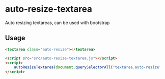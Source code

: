 # auto-resize-textarea
Auto resizing textareas, can be used with bootstrap

## Usage

```html
<textarea class="auto-resize"></textarea>

<script src="src/auto-resize-textarea.js"></script>
<script>
    autoResizeTextarea(document.querySelectorAll("textarea.auto-resize"), {maxHeight: 120})
</script>
```
